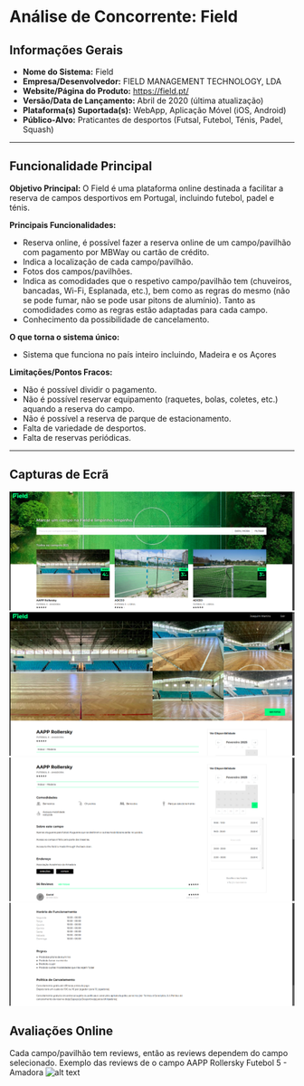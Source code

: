# Análise de Concorrente: Field
## Informações Gerais
- **Nome do Sistema:** Field
- **Empresa/Desenvolvedor:** FIELD MANAGEMENT TECHNOLOGY, LDA
- **Website/Página do Produto:** https://field.pt/
- **Versão/Data de Lançamento:** Abril de 2020 (última atualização)
- **Plataforma(s) Suportada(s):** WebApp, Aplicação Móvel (iOS, Android)
- **Público-Alvo:** Praticantes de desportos (Futsal, Futebol, Ténis, Padel, Squash)

---
## Funcionalidade Principal

**Objetivo Principal:** O Field é uma plataforma online destinada a facilitar a reserva de campos desportivos em Portugal, incluindo futebol, padel e ténis.

**Principais Funcionalidades:**
- Reserva online, é possível fazer a reserva online de um campo/pavilhão com pagamento por MBWay ou cartão de crédito.
- Indica a localização de cada campo/pavilhão.
- Fotos dos campos/pavilhões.
- Indica as comodidades que o respetivo campo/pavilhão tem (chuveiros, bancadas, Wi-Fi, Esplanada, etc.), bem como as regras do mesmo (não se pode fumar, não se pode usar pitons de alumínio). Tanto as comodidades como as regras estão adaptadas para cada campo.
- Conhecimento da possibilidade de cancelamento.

**O que torna o sistema único:**
-   Sistema que funciona no país inteiro incluindo, Madeira e os Açores


**Limitações/Pontos Fracos:**
- Não é possível dividir o pagamento.
- Não é possível reservar equipamento (raquetes, bolas, coletes, etc.) aquando a reserva do campo.
- Não é possível a reserva de parque de estacionamento.
- Falta de variedade de desportos.
- Falta de reservas periódicas.

---

## Capturas de Ecrã

![alt text](image.png)
![alt text](image-2.png)
![alt text](image-1.png)
![alt text](image-3.png)

## Avaliações Online

Cada campo/pavilhão tem reviews, então as reviews dependem do campo selecionado. 
Exemplo das reviews de o campo AAPP Rollersky Futebol 5 - Amadora
![alt text](<Captura de ecrã de 2025-02-23 16-47-20.png>)